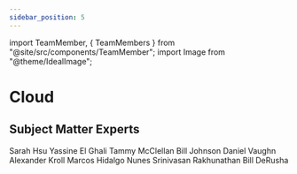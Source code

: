 ```yaml
---
sidebar_position: 5
---
```


import TeamMember, { TeamMembers } from "@site/src/components/TeamMember";
import Image from "@theme/IdealImage";

# Cloud

## Subject Matter Experts

<TeamMembers>
    <TeamMember github="greenhsu123">Sarah Hsu</TeamMember>
    <TeamMember github="yelghali">Yassine El Ghali</TeamMember>
    <TeamMember github="tmcclell">Tammy McClellan</TeamMember>
    <TeamMember github="dubrie">Bill Johnson</TeamMember>
    <TeamMember github="danielvaughn">Daniel Vaughn</TeamMember>
    <TeamMember github="alex-kroll">Alexander Kroll</TeamMember>
    <TeamMember github="marcoshidalgonunes">Marcos Hidalgo Nunes</TeamMember>
    <TeamMember github="srini1978">Srinivasan Rakhunathan</TeamMember>
    <TeamMember github="bderusha">Bill DeRusha</TeamMember>
</TeamMembers>
